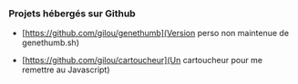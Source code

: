 ### Projets hébergés sur Github
* [https://github.com/gilou/genethumb](Version perso non maintenue de genethumb.sh)

* [https://github.com/gilou/cartoucheur](Un cartoucheur pour me remettre au Javascript)

